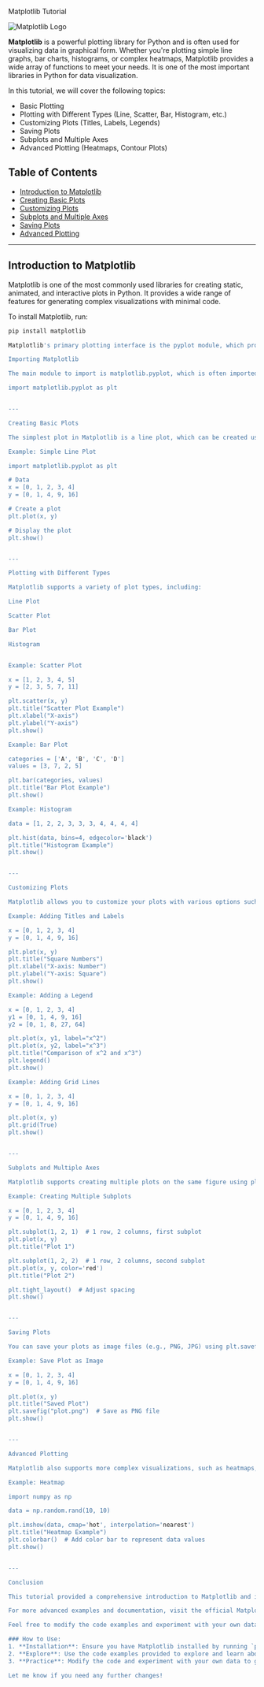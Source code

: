 Matplotlib Tutorial

![Matplotlib Logo](https://github.com/AlaaAlshorbaji/Python/blob/b3a86b637e791015d95effce4c001629971669b7/Libraries%20and%20Frameworks/Matplotlib/course_thumbnail_default-new_171718030152.jpg)

**Matplotlib** is a powerful plotting library for Python and is often used for visualizing data in graphical form. Whether you're plotting simple line graphs, bar charts, histograms, or complex heatmaps, Matplotlib provides a wide array of functions to meet your needs. It is one of the most important libraries in Python for data visualization.

In this tutorial, we will cover the following topics:
- Basic Plotting
- Plotting with Different Types (Line, Scatter, Bar, Histogram, etc.)
- Customizing Plots (Titles, Labels, Legends)
- Saving Plots
- Subplots and Multiple Axes
- Advanced Plotting (Heatmaps, Contour Plots)

## Table of Contents

- [Introduction to Matplotlib](#introduction-to-matplotlib)
- [Creating Basic Plots](#creating-basic-plots)
- [Customizing Plots](#customizing-plots)
- [Subplots and Multiple Axes](#subplots-and-multiple-axes)
- [Saving Plots](#saving-plots)
- [Advanced Plotting](#advanced-plotting)

---

## Introduction to Matplotlib

Matplotlib is one of the most commonly used libraries for creating static, animated, and interactive plots in Python. It provides a wide range of features for generating complex visualizations with minimal code.

To install Matplotlib, run:
```bash
pip install matplotlib

Matplotlib's primary plotting interface is the pyplot module, which provides functions for creating and customizing various types of plots.

Importing Matplotlib

The main module to import is matplotlib.pyplot, which is often imported with the alias plt.

import matplotlib.pyplot as plt


---

Creating Basic Plots

The simplest plot in Matplotlib is a line plot, which can be created using plt.plot().

Example: Simple Line Plot

import matplotlib.pyplot as plt

# Data
x = [0, 1, 2, 3, 4]
y = [0, 1, 4, 9, 16]

# Create a plot
plt.plot(x, y)

# Display the plot
plt.show()


---

Plotting with Different Types

Matplotlib supports a variety of plot types, including:

Line Plot

Scatter Plot

Bar Plot

Histogram


Example: Scatter Plot

x = [1, 2, 3, 4, 5]
y = [2, 3, 5, 7, 11]

plt.scatter(x, y)
plt.title("Scatter Plot Example")
plt.xlabel("X-axis")
plt.ylabel("Y-axis")
plt.show()

Example: Bar Plot

categories = ['A', 'B', 'C', 'D']
values = [3, 7, 2, 5]

plt.bar(categories, values)
plt.title("Bar Plot Example")
plt.show()

Example: Histogram

data = [1, 2, 2, 3, 3, 3, 4, 4, 4, 4]

plt.hist(data, bins=4, edgecolor='black')
plt.title("Histogram Example")
plt.show()


---

Customizing Plots

Matplotlib allows you to customize your plots with various options such as titles, axis labels, grid lines, and legends.

Example: Adding Titles and Labels

x = [0, 1, 2, 3, 4]
y = [0, 1, 4, 9, 16]

plt.plot(x, y)
plt.title("Square Numbers")
plt.xlabel("X-axis: Number")
plt.ylabel("Y-axis: Square")
plt.show()

Example: Adding a Legend

x = [0, 1, 2, 3, 4]
y1 = [0, 1, 4, 9, 16]
y2 = [0, 1, 8, 27, 64]

plt.plot(x, y1, label="x^2")
plt.plot(x, y2, label="x^3")
plt.title("Comparison of x^2 and x^3")
plt.legend()
plt.show()

Example: Adding Grid Lines

x = [0, 1, 2, 3, 4]
y = [0, 1, 4, 9, 16]

plt.plot(x, y)
plt.grid(True)
plt.show()


---

Subplots and Multiple Axes

Matplotlib supports creating multiple plots on the same figure using plt.subplot() and plt.subplots().

Example: Creating Multiple Subplots

x = [0, 1, 2, 3, 4]
y = [0, 1, 4, 9, 16]

plt.subplot(1, 2, 1)  # 1 row, 2 columns, first subplot
plt.plot(x, y)
plt.title("Plot 1")

plt.subplot(1, 2, 2)  # 1 row, 2 columns, second subplot
plt.plot(x, y, color='red')
plt.title("Plot 2")

plt.tight_layout()  # Adjust spacing
plt.show()


---

Saving Plots

You can save your plots as image files (e.g., PNG, JPG) using plt.savefig().

Example: Save Plot as Image

x = [0, 1, 2, 3, 4]
y = [0, 1, 4, 9, 16]

plt.plot(x, y)
plt.title("Saved Plot")
plt.savefig("plot.png")  # Save as PNG file
plt.show()


---

Advanced Plotting

Matplotlib also supports more complex visualizations, such as heatmaps, contour plots, and 3D plots.

Example: Heatmap

import numpy as np

data = np.random.rand(10, 10)

plt.imshow(data, cmap='hot', interpolation='nearest')
plt.title("Heatmap Example")
plt.colorbar()  # Add color bar to represent data values
plt.show()


---

Conclusion

This tutorial provided a comprehensive introduction to Matplotlib and its most commonly used features, including basic plotting, customizing plots, creating subplots, and saving plots. Matplotlib is a powerful tool for creating static, animated, and interactive visualizations in Python.

For more advanced examples and documentation, visit the official Matplotlib documentation: https://matplotlib.org/

Feel free to modify the code examples and experiment with your own datasets!

### How to Use:
1. **Installation**: Ensure you have Matplotlib installed by running `pip install matplotlib`.
2. **Explore**: Use the code examples provided to explore and learn about different types of plots.
3. **Practice**: Modify the code and experiment with your own data to gain a deeper understanding of how Matplotlib works.

Let me know if you need any further changes!

